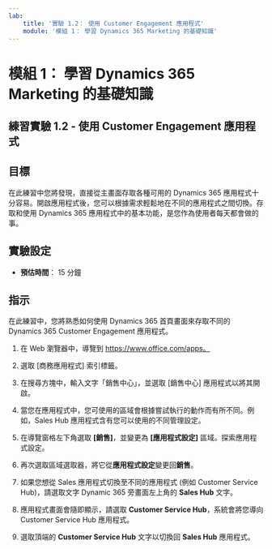 ```yaml
---
lab:
    title: '實驗 1.2： 使用 Customer Engagement 應用程式'
    module: '模組 1： 學習 Dynamics 365 Marketing 的基礎知識'
---
```


模組 1： 學習 Dynamics 365 Marketing 的基礎知識
========================

## 練習實驗 1.2 - 使用 Customer Engagement 應用程式 

## 目標

在此練習中您將發現，直接從主畫面存取各種可用的 Dynamics 365 應用程式十分容易。開啟應用程式後，您可以根據需求輕鬆地在不同的應用程式之間切換。存取和使用 Dynamics 365 應用程式中的基本功能，是您作為使用者每天都會做的事。


## 實驗設定

  - **預估時間**： 15 分鐘

## 指示

在此練習中，您將熟悉如何使用 Dynamics 365 首頁畫面來存取不同的 Dynamics 365 Customer Engagement 應用程式。 

1.	在 Web 瀏覽器中，導覽到 https://www.office.com/apps。 

2.	選取 [商務應用程式] 索引標籤。  

3.	在搜尋方塊中，輸入文字「銷售中心」，並選取 [銷售中心] 應用程式以將其開啟。  

4. 當您在應用程式中，您可使用的區域會根據嘗試執行的動作而有所不同。例如，Sales Hub 應用程式含有您可以使用的不同管理設定。 

5. 在導覽窗格左下角選取 **[銷售]**，並變更為 **[應用程式設定]** 區域。探索應用程式設定。

6. 再次選取區域選取器，將它從**應用程式設定**變更回**銷售**。

7. 如果您想從 Sales 應用程式切換至不同的應用程式 (例如 Customer Service Hub)，請選取文字 Dynamic 365 旁畫面左上角的 **Sales Hub** 文字。 

8. 應用程式畫面會隨即顯示，請選取 **Customer Service Hub**，系統會將您導向 Customer Service Hub 應用程式。 

9. 選取頂端的 **Customer Service Hub** 文字以切換回 **Sales Hub** 應用程式。 
